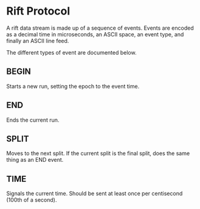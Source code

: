 Rift Protocol
=============

A rift data stream is made up of a sequence of events.
Events are encoded as a decimal time in microseconds, an ASCII space, an event type, and finally an ASCII line feed.

The different types of event are documented below.

BEGIN
-----

Starts a new run, setting the epoch to the event time.

END
---

Ends the current run.

SPLIT
-----

Moves to the next split. If the current split is the final split, does the same thing as an END event.

TIME
----

Signals the current time. Should be sent at least once per centisecond (100th of a second).

